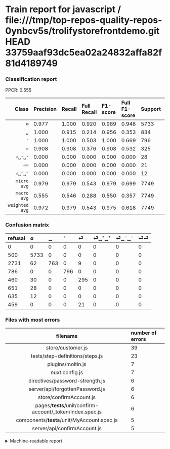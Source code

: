 # Train report for javascript / file:///tmp/top-repos-quality-repos-0ynbcv5s/trolifystorefrontdemo.git HEAD 33759aaf93dc5ea02a24832affa82f81d4189749

### Classification report

PPCR: 0.555

| Class | Precision | Recall | Full Recall | F1-score | Full F1-score | Support | Full Support | PPCR |
|------:|:----------|:-------|:------------|:---------|:---------|:--------|:-------------|:-----|
| `∅` | 0.977| 1.000| 0.920| 0.989| 0.948| 5733| 6233| 0.920 |
| `␣` | 1.000| 0.915| 0.214| 0.956| 0.353| 834| 3565| 0.234 |
| `'` | 1.000| 1.000| 0.503| 1.000| 0.669| 796| 1582| 0.503 |
| `⏎` | 0.908| 0.908| 0.376| 0.908| 0.532| 325| 785| 0.414 |
| `⏎␣⁺␣⁺` | 0.000| 0.000| 0.000| 0.000| 0.000| 28| 679| 0.041 |
| `⏎⏎` | 0.000| 0.000| 0.000| 0.000| 0.000| 21| 480| 0.044 |
| `⏎␣⁻␣⁻` | 0.000| 0.000| 0.000| 0.000| 0.000| 12| 647| 0.019 |
| `micro avg` | 0.979| 0.979| 0.543| 0.979| 0.699| 7749| 13971| 0.555 |
| `macro avg` | 0.555| 0.546| 0.288| 0.550| 0.357| 7749| 13971| 0.555 |
| `weighted avg` | 0.972| 0.979| 0.543| 0.975| 0.618| 7749| 13971| 0.555 |

### Confusion matrix

|refusal|  ∅| ␣| '| ⏎| ⏎␣⁺␣⁺| ⏎␣⁻␣⁻| ⏎⏎| 
|:---|:---|:---|:---|:---|:---|:---|:---|
|0 |0 |0 |0 |0 |0 |0 |0 |
|500 |5733 |0 |0 |0 |0 |0 |0 |
|2731 |62 |763 |0 |9 |0 |0 |0 |
|786 |0 |0 |796 |0 |0 |0 |0 |
|460 |30 |0 |0 |295 |0 |0 |0 |
|651 |28 |0 |0 |0 |0 |0 |0 |
|635 |12 |0 |0 |0 |0 |0 |0 |
|459 |0 |0 |0 |21 |0 |0 |0 |

### Files with most errors

| filename | number of errors|
|:----:|:-----|
| store/customer.js | 39 |
| tests/step-definitions/steps.js | 23 |
| plugins/moltin.js | 7 |
| nuxt.config.js | 7 |
| directives/password-strength.js | 6 |
| server/api/forgottenPassword.js | 6 |
| store/confirmAccount.js | 6 |
| pages/__tests__/unit/confirm-account/_token/index.spec.js | 6 |
| components/__tests__/unit/MyAccount.spec.js | 5 |
| server/api/confirmAccount.js | 5 |

<details>
    <summary>Machine-readable report</summary>
```json
{
  "cl_report": {"\u0027": {"f1-score": 1.0, "precision": 1.0, "recall": 1.0, "support": 796}, "macro avg": {"f1-score": 0.5502646679478821, "precision": 0.5550265591186307, "recall": 0.5460800590296994, "support": 7749}, "micro avg": {"f1-score": 0.9790940766550522, "precision": 0.9790940766550522, "recall": 0.9790940766550522, "support": 7749}, "weighted avg": {"f1-score": 0.9750513475589422, "precision": 0.9716054773505961, "recall": 0.9790940766550522, "support": 7749}, "\u2205": {"f1-score": 0.9886187273667874, "precision": 0.9774936061381074, "recall": 1.0, "support": 5733}, "\u23ce": {"f1-score": 0.9076923076923076, "precision": 0.9076923076923077, "recall": 0.9076923076923077, "support": 325}, "\u23ce\u23ce": {"f1-score": 0.0, "precision": 0.0, "recall": 0.0, "support": 21}, "\u23ce\u2423\u207a\u2423\u207a": {"f1-score": 0.0, "precision": 0.0, "recall": 0.0, "support": 28}, "\u23ce\u2423\u207b\u2423\u207b": {"f1-score": 0.0, "precision": 0.0, "recall": 0.0, "support": 12}, "\u2423": {"f1-score": 0.95554164057608, "precision": 1.0, "recall": 0.9148681055155875, "support": 834}},
  "cl_report_full": {"\u0027": {"f1-score": 0.6694701429772918, "precision": 1.0, "recall": 0.5031605562579013, "support": 1582}, "macro avg": {"f1-score": 0.3573356336003614, "precision": 0.5550265591186307, "recall": 0.287537683793909, "support": 13971}, "micro avg": {"f1-score": 0.6986187845303867, "precision": 0.9790940766550522, "recall": 0.5430534678977883, "support": 13971}, "weighted avg": {"f1-score": 0.618475224354726, "precision": 0.8555046960559219, "recall": 0.5430534678977883, "support": 13971}, "\u2205": {"f1-score": 0.9477599603240205, "precision": 0.9774936061381074, "recall": 0.9197818065137173, "support": 6233}, "\u23ce": {"f1-score": 0.5315315315315315, "precision": 0.9076923076923077, "recall": 0.37579617834394907, "support": 785}, "\u23ce\u23ce": {"f1-score": 0.0, "precision": 0.0, "recall": 0.0, "support": 480}, "\u23ce\u2423\u207a\u2423\u207a": {"f1-score": 0.0, "precision": 0.0, "recall": 0.0, "support": 679}, "\u23ce\u2423\u207b\u2423\u207b": {"f1-score": 0.0, "precision": 0.0, "recall": 0.0, "support": 647}, "\u2423": {"f1-score": 0.3525878003696858, "precision": 1.0, "recall": 0.21402524544179524, "support": 3565}},
  "ppcr": 0.5546489156109083
}
```
</details>
